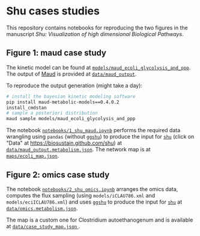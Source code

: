 # Shu cases studies

This repository contains notebooks for reproducing the two figures in the manuscript _Shu: Visualization of high dimensional Biological Pathways_.

## Figure 1: maud case study

The kinetic model can be found at [`models/maud_ecoli_glycolysis_and_ppp`](./models/maud_ecoli_glycolysis_and_ppp). The output of [Maud](https://github.com/biosustain/Maud)
is provided at [`data/maud_output`](./data/maud_output).

To reproduce the output generation (might take a day):

```bash
# install the bayesian kinetic modeling software
pip install maud-metabolic-models==0.4.0.2
install_cmdstan
# sample a posteriori distribution
maud sample models/maud_ecoli_glycolysis_and_ppp
```

The notebook [`notebooks/1_shu_maud.ipynb`](./notebooks/1_shu_maud.ipynb)
performs the required data wrangling using `pandas` (without [`ggshu`](https://pypi.org/project/ggshu)) to produce the
input for [`shu`](https://github.com/biosustain/shu) (click on "Data" at https://biosustain.github.com/shu)
at [`data/maud_output.metabolism.json`](./data/maud_output.metabolism.json). The network map is at [`maps/ecoli_map.json`](./maps/ecoli_map.json).

## Figure 2: omics case study

The notebook [`notebooks/2_shu_omics.ipynb`](./notebooks/2_shu_omics.ipynb)
arranges the omics data, computes the flux sampling (using `models/iCLAU786.xml` and `models/eciICLAU786.xml`)
and uses [`ggshu`](https://pypi.org/project/ggshu) to produce the input for [`shu`](https://github.com/biosustain/shu)
at [`data/omics.metabolism.json`](./data/omics.metabolism.json).

The map is a custom one for Clostridium autoethanogenum and is available at [`data/case_study_map.json`
](./maps/cauto_map.json).